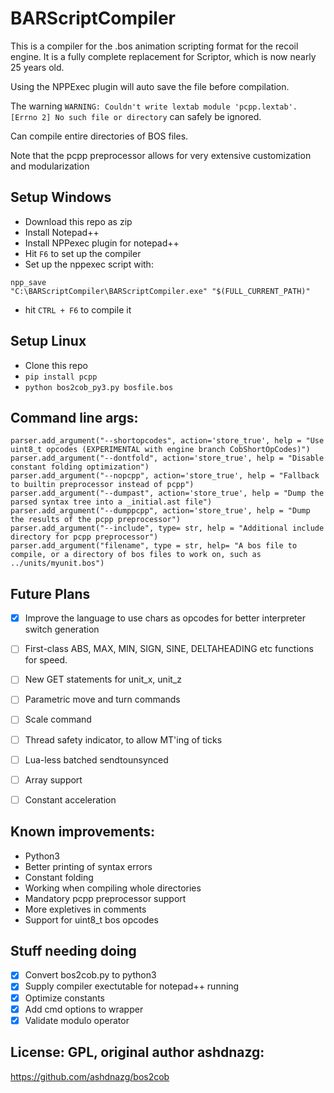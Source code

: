 # BARScriptCompiler

This is a compiler for the .bos animation scripting format for the recoil engine. 
It is a fully complete replacement for Scriptor, which is now nearly 25 years old. 

Using the NPPExec plugin will auto save the file before compilation. 

The warning `WARNING: Couldn't write lextab module 'pcpp.lextab'. [Errno 2] No such file or directory` can safely be ignored.

Can compile entire directories of BOS files. 

Note that the pcpp preprocessor allows for very extensive customization and modularization


## Setup Windows
- Download this repo as zip
- Install Notepad++
- Install NPPexec plugin for notepad++
- Hit `F6` to set up the compiler
- Set up the nppexec script with:

```
npp_save
"C:\BARScriptCompiler\BARScriptCompiler.exe" "$(FULL_CURRENT_PATH)"
```
- hit `CTRL + F6` to compile it

## Setup Linux

- Clone this repo
- `pip install pcpp`
- `python bos2cob_py3.py bosfile.bos`


## Command line args:
```
parser.add_argument("--shortopcodes", action='store_true', help = "Use uint8_t opcodes (EXPERIMENTAL with engine branch CobShortOpCodes)")
parser.add_argument("--dontfold", action='store_true', help = "Disable constant folding optimization")
parser.add_argument("--nopcpp", action='store_true', help = "Fallback to builtin preprocessor instead of pcpp")
parser.add_argument("--dumpast", action='store_true', help = "Dump the parsed syntax tree into a _initial.ast file")
parser.add_argument("--dumppcpp", action='store_true', help = "Dump the results of the pcpp preprocessor")
parser.add_argument("--include", type= str, help = "Additional include directory for pcpp preprocessor")
parser.add_argument("filename", type = str, help= "A bos file to compile, or a directory of bos files to work on, such as ../units/myunit.bos")
```

## Future Plans

- [X] Improve the language to use chars as opcodes for better interpreter switch generation
- [ ] First-class ABS, MAX, MIN, SIGN, SINE, DELTAHEADING etc functions for speed.
- [ ] New GET statements for unit_x, unit_z
- [ ] Parametric move and turn commands
- [ ] Scale command
- [ ] Thread safety indicator, to allow MT'ing of ticks
- [ ] Lua-less batched sendtounsynced
- [ ] Array support
- [ ] Constant acceleration


## Known improvements:

- Python3
- Better printing of syntax errors
- Constant folding
- Working when compiling whole directories
- Mandatory pcpp preprocessor support
- More expletives in comments
- Support for uint8_t bos opcodes


## Stuff needing doing

- [X] Convert bos2cob.py to python3
- [X] Supply compiler exectutable for notepad++ running
- [X] Optimize constants
- [X] Add cmd options to wrapper
- [X] Validate modulo operator

## License: GPL, original author ashdnazg:

https://github.com/ashdnazg/bos2cob

